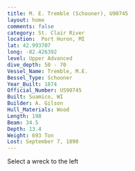 ```yaml
---
title: M. E. Tremble (Schooner), U90745
layout: home
comments: false
category: St. Clair River
location:  Port Huron, MI
lat: 42.993707
long: -82.426392
level: Upper Advanced
dive_depth: 50 - 70
Vessel_Name: Tremble, M.E.
Bessel_Type: Schooner
Year_Built: 1874
Official_Number: US90745
Built: Suamico, WI
Builder: A. Gilson
Hull_Materials: Wood
Length: 198
Beam: 34.5
Depth: 13.4
Weight: 693 Ton
Lost: September 7, 1890
---
```


Select a wreck to the left
